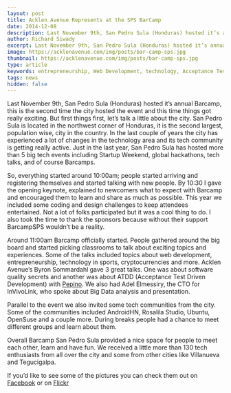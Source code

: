 ```yaml
---
layout: post
title: Acklen Avenue Represents at the SPS BarCamp 
date: 2014-12-08
description: Last November 9th, San Pedro Sula (Honduras) hosted it’s annual Barcamp, this is the second time the city hosted the event and this time things got really exciting...
author: Richard Siwady 
excerpt: Last November 9th, San Pedro Sula (Honduras) hosted it’s annual Barcamp, this is the second time the city hosted the event and this time things got really exciting...
image: https://acklenavenue.com/img/posts/bar-camp-sps.jpg
thumbnail: https://acklenavenue.com/img/posts/bar-camp-sps.jpg
type: article
keywords: entrepreneurship, Web Development, technology, Acceptance Test Driven Development, cryptocurrencies, BarCamp, tech
tags: news
hidden: false
---
```


Last November 9th, San Pedro Sula (Honduras) hosted it’s annual Barcamp, this is the second time the city hosted the event and this time things got really exciting. But first things first, let’s talk a little about the city. San Pedro Sula is located in the northwest corner of Honduras, it is the second largest, population wise, city in the country. In the last couple of years the city has experienced a lot of changes in the technology area and its tech community is getting really active. Just in the last year, San Pedro Sula has hosted more than 5 big tech events including Startup Weekend, global hackathons, tech talks, and of course Barcamps.

So, everything started around 10:00am; people started arriving and registering themselves and started talking with new people. By 10:30 I gave the opening keynote, explained to newcomers what to expect with Barcamp and encouraged them to learn and share as much as possible. This year we included some coding and design challenges to keep attendees entertained. Not a lot of folks participated but it was a cool thing to do. I also took the time to thank the sponsors because without their support BarcampSPS wouldn’t be a reality.

Around 11:00am Barcamp officially started. People gathered around the big board and started picking classrooms to talk about exciting topics and experiences. Some of the talks included topics about web development, entrepreneurship, technology in sports, cryptocurrencies and more. Acklen Avenue’s Byron Sommardahl gave 3 great talks. One was about software quality secrets and another was about ATDD (Acceptance Test Driven Development) with [Pepino](http://app.pepino.io). We also had Adel Elmessiry, the CTO for InVivoLink, who spoke about Big Data analysis and presentation.

Parallel to the event we also invited some tech communities from the city. Some of the communities included AndroidHN, Rosalila Studio, Ubuntu, OpenSuse and a couple more. During breaks people had a chance to meet different groups and learn about them.

Overall Barcamp San Pedro Sula provided a nice space for people to meet each other, learn and have fun.  We received a little more than 130 tech enthusiasts from all over the city and some from other cities like Villanueva and Tegucigalpa.

If you’d like to see some of the pictures you can check them out on [Facebook](https://www.facebook.com/acklenavenue) or on [Flickr](https://www.flickr.com/photos/richardsiwady/sets/72157649282819686/)
